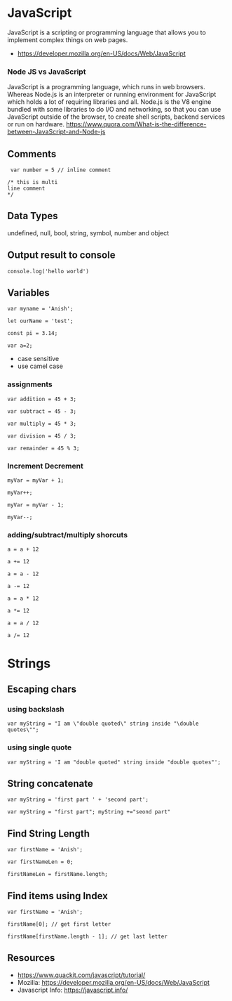# JavaScript

JavaScript is a scripting or programming language that allows you to implement complex things on web pages.

- https://developer.mozilla.org/en-US/docs/Web/JavaScript
### Node JS vs JavaScript

JavaScript is a programming language, which runs in web browsers. Whereas Node.js is an interpreter or running environment for JavaScript which holds a lot of requiring libraries and all. Node.js is the V8 engine bundled with some libraries to do I/O and networking, so that you can use JavaScript outside of the browser, to create shell scripts, backend services or run on hardware. https://www.quora.com/What-is-the-difference-between-JavaScript-and-Node-js

## Comments

``` var number = 5 // inline comment```

```
/* this is multi
line comment
*/ 
```

## Data Types
undefined, null, bool, string, symbol, number and object

## Output result to console

```console.log('hello world')```

## Variables

``` var myname = 'Anish'; ```

```let ourName = 'test'; ```

``` const pi = 3.14; ```

```var a=2;```

- case sensitive
- use camel case 

### assignments

```var addition = 45 + 3;```

```var subtract = 45 - 3;```

```var multiply = 45 * 3;```

```var division = 45 / 3;```

```var remainder = 45 % 3;```
### Increment Decrement

```myVar = myVar + 1;```

```myVar++;```

```myVar = myVar - 1;```

```myVar--;```

### adding/subtract/multiply shorcuts
```a = a + 12```

```a += 12```

```a = a - 12```

```a -= 12```

```a = a * 12```

```a *= 12```

```a = a / 12```

```a /= 12```

# Strings

## Escaping chars

### using backslash
```var myString = "I am \"double quoted\" string inside "\double quotes\"";```
### using single quote
```var myString = 'I am "double quoted" string inside "double quotes"';```

## String concatenate

```var myString = 'first part ' + 'second part';```

```var myString = "first part"; myString +="seond part" ```

## Find String Length

```var firstName = 'Anish';```

```var firstNameLen = 0;```

```firstNameLen = firstName.length; ```

## Find items using Index
```var firstName = 'Anish';```

```firstName[0]; // get first letter```

```firstName[firstName.length - 1]; // get last letter```
## Resources
-  https://www.quackit.com/javascript/tutorial/
- Mozilla: https://developer.mozilla.org/en-US/docs/Web/JavaScript
- Javascript Info: https://javascript.info/
